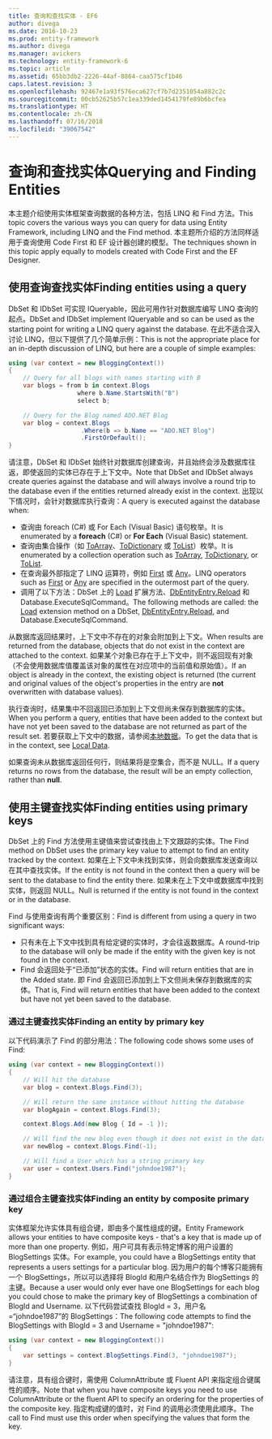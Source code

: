 ```yaml
---
title: 查询和查找实体 - EF6
author: divega
ms.date: 2016-10-23
ms.prod: entity-framework
ms.author: divega
ms.manager: avickers
ms.technology: entity-framework-6
ms.topic: article
ms.assetid: 65bb3db2-2226-44af-8864-caa575cf1b46
caps.latest.revision: 3
ms.openlocfilehash: 92467e1a93f576eca627cf7b7d2351054a882c2c
ms.sourcegitcommit: 00cb52625b57c1ea339ded1454179fe89b6bcfea
ms.translationtype: HT
ms.contentlocale: zh-CN
ms.lasthandoff: 07/16/2018
ms.locfileid: "39067542"
---
```

# <a name="querying-and-finding-entities"></a><span data-ttu-id="71cbd-102">查询和查找实体</span><span class="sxs-lookup"><span data-stu-id="71cbd-102">Querying and Finding Entities</span></span>
<span data-ttu-id="71cbd-103">本主题介绍使用实体框架查询数据的各种方法，包括 LINQ 和 Find 方法。</span><span class="sxs-lookup"><span data-stu-id="71cbd-103">This topic covers the various ways you can query for data using Entity Framework, including LINQ and the Find method.</span></span> <span data-ttu-id="71cbd-104">本主题所介绍的方法同样适用于查询使用 Code First 和 EF 设计器创建的模型。</span><span class="sxs-lookup"><span data-stu-id="71cbd-104">The techniques shown in this topic apply equally to models created with Code First and the EF Designer.</span></span>  

## <a name="finding-entities-using-a-query"></a><span data-ttu-id="71cbd-105">使用查询查找实体</span><span class="sxs-lookup"><span data-stu-id="71cbd-105">Finding entities using a query</span></span>  

<span data-ttu-id="71cbd-106">DbSet 和 IDbSet 可实现 IQueryable，因此可用作针对数据库编写 LINQ 查询的起点。</span><span class="sxs-lookup"><span data-stu-id="71cbd-106">DbSet and IDbSet implement IQueryable and so can be used as the starting point for writing a LINQ query against the database.</span></span> <span data-ttu-id="71cbd-107">在此不适合深入讨论 LINQ，但以下提供了几个简单示例：</span><span class="sxs-lookup"><span data-stu-id="71cbd-107">This is not the appropriate place for an in-depth discussion of LINQ, but here are a couple of simple examples:</span></span>  

``` csharp
using (var context = new BloggingContext())
{
    // Query for all blogs with names starting with B
    var blogs = from b in context.Blogs
                   where b.Name.StartsWith("B")
                   select b;

    // Query for the Blog named ADO.NET Blog
    var blog = context.Blogs
                    .Where(b => b.Name == "ADO.NET Blog")
                    .FirstOrDefault();
}
```  

<span data-ttu-id="71cbd-108">请注意，DbSet 和 IDbSet 始终针对数据库创建查询，并且始终会涉及数据库往返，即使返回的实体已存在于上下文中。</span><span class="sxs-lookup"><span data-stu-id="71cbd-108">Note that DbSet and IDbSet always create queries against the database and will always involve a round trip to the database even if the entities returned already exist in the context.</span></span> <span data-ttu-id="71cbd-109">出现以下情况时，会针对数据库执行查询：</span><span class="sxs-lookup"><span data-stu-id="71cbd-109">A query is executed against the database when:</span></span>  

- <span data-ttu-id="71cbd-110">查询由 foreach (C#) 或 For Each (Visual Basic) 语句枚举。</span><span class="sxs-lookup"><span data-stu-id="71cbd-110">It is enumerated by a **foreach** (C#) or **For Each** (Visual Basic) statement.</span></span>  
- <span data-ttu-id="71cbd-111">查询由集合操作（如 [ToArray](https://msdn.microsoft.com/library/bb298736)、[ToDictionary](https://msdn.microsoft.com/library/system.linq.enumerable.todictionary) 或 [ToList](https://msdn.microsoft.com/library/bb342261)）枚举。</span><span class="sxs-lookup"><span data-stu-id="71cbd-111">It is enumerated by a collection operation such as [ToArray](https://msdn.microsoft.com/library/bb298736), [ToDictionary](https://msdn.microsoft.com/library/system.linq.enumerable.todictionary), or [ToList](https://msdn.microsoft.com/library/bb342261).</span></span>  
- <span data-ttu-id="71cbd-112">在查询最外部指定了 LINQ 运算符，例如 [First](https://msdn.microsoft.com/library/bb291976) 或 [Any](https://msdn.microsoft.com/library/bb337697)。</span><span class="sxs-lookup"><span data-stu-id="71cbd-112">LINQ operators such as [First](https://msdn.microsoft.com/library/bb291976) or [Any](https://msdn.microsoft.com/library/bb337697) are specified in the outermost part of the query.</span></span>  
- <span data-ttu-id="71cbd-113">调用了以下方法：DbSet 上的 [Load](https://msdn.microsoft.com/library/system.data.entity.dbextensions.load) 扩展方法、[DbEntityEntry.Reload](https://msdn.microsoft.com/library/system.data.entity.infrastructure.dbentityentry.reload.aspx) 和 Database.ExecuteSqlCommand。</span><span class="sxs-lookup"><span data-stu-id="71cbd-113">The following methods are called: the [Load](https://msdn.microsoft.com/library/system.data.entity.dbextensions.load) extension method on a DbSet, [DbEntityEntry.Reload](https://msdn.microsoft.com/library/system.data.entity.infrastructure.dbentityentry.reload.aspx), and Database.ExecuteSqlCommand.</span></span>  

<span data-ttu-id="71cbd-114">从数据库返回结果时，上下文中不存在的对象会附加到上下文。</span><span class="sxs-lookup"><span data-stu-id="71cbd-114">When results are returned from the database, objects that do not exist in the context are attached to the context.</span></span> <span data-ttu-id="71cbd-115">如果某个对象已存在于上下文中，则不返回现有对象（不会使用数据库值覆盖该对象的属性在对应项中的当前值和原始值）。</span><span class="sxs-lookup"><span data-stu-id="71cbd-115">If an object is already in the context, the existing object is returned (the current and original values of the object's properties in the entry are **not** overwritten with database values).</span></span>  

<span data-ttu-id="71cbd-116">执行查询时，结果集中不回返回已添加到上下文但尚未保存到数据库的实体。</span><span class="sxs-lookup"><span data-stu-id="71cbd-116">When you perform a query, entities that have been added to the context but have not yet been saved to the database are not returned as part of the result set.</span></span> <span data-ttu-id="71cbd-117">若要获取上下文中的数据，请参阅[本地数据](~/ef6/querying/local-data.md)。</span><span class="sxs-lookup"><span data-stu-id="71cbd-117">To get the data that is in the context, see [Local Data](~/ef6/querying/local-data.md).</span></span>  

<span data-ttu-id="71cbd-118">如果查询未从数据库返回任何行，则结果将是空集合，而不是 NULL。</span><span class="sxs-lookup"><span data-stu-id="71cbd-118">If a query returns no rows from the database, the result will be an empty collection, rather than **null**.</span></span>  

## <a name="finding-entities-using-primary-keys"></a><span data-ttu-id="71cbd-119">使用主键查找实体</span><span class="sxs-lookup"><span data-stu-id="71cbd-119">Finding entities using primary keys</span></span>  

<span data-ttu-id="71cbd-120">DbSet 上的 Find 方法使用主键值来尝试查找由上下文跟踪的实体。</span><span class="sxs-lookup"><span data-stu-id="71cbd-120">The Find method on DbSet uses the primary key value to attempt to find an entity tracked by the context.</span></span> <span data-ttu-id="71cbd-121">如果在上下文中未找到实体，则会向数据库发送查询以在其中查找实体。</span><span class="sxs-lookup"><span data-stu-id="71cbd-121">If the entity is not found in the context then a query will be sent to the database to find the entity there.</span></span> <span data-ttu-id="71cbd-122">如果未在上下文中或数据库中找到实体，则返回 NULL。</span><span class="sxs-lookup"><span data-stu-id="71cbd-122">Null is returned if the entity is not found in the context or in the database.</span></span>  

<span data-ttu-id="71cbd-123">Find 与使用查询有两个重要区别：</span><span class="sxs-lookup"><span data-stu-id="71cbd-123">Find is different from using a query in two significant ways:</span></span>  

- <span data-ttu-id="71cbd-124">只有未在上下文中找到具有给定键的实体时，才会往返数据库。</span><span class="sxs-lookup"><span data-stu-id="71cbd-124">A round-trip to the database will only be made if the entity with the given key is not found in the context.</span></span>  
- <span data-ttu-id="71cbd-125">Find 会返回处于“已添加”状态的实体。</span><span class="sxs-lookup"><span data-stu-id="71cbd-125">Find will return entities that are in the Added state.</span></span> <span data-ttu-id="71cbd-126">即 Find 会返回已添加到上下文但尚未保存到数据库的实体。</span><span class="sxs-lookup"><span data-stu-id="71cbd-126">That is, Find will return entities that have been added to the context but have not yet been saved to the database.</span></span>  
### <a name="finding-an-entity-by-primary-key"></a><span data-ttu-id="71cbd-127">通过主键查找实体</span><span class="sxs-lookup"><span data-stu-id="71cbd-127">Finding an entity by primary key</span></span>  

<span data-ttu-id="71cbd-128">以下代码演示了 Find 的部分用法：</span><span class="sxs-lookup"><span data-stu-id="71cbd-128">The following code shows some uses of Find:</span></span>  

``` csharp
using (var context = new BloggingContext())
{
    // Will hit the database
    var blog = context.Blogs.Find(3);

    // Will return the same instance without hitting the database
    var blogAgain = context.Blogs.Find(3);

    context.Blogs.Add(new Blog { Id = -1 });

    // Will find the new blog even though it does not exist in the database
    var newBlog = context.Blogs.Find(-1);

    // Will find a User which has a string primary key
    var user = context.Users.Find("johndoe1987");
}
```  

### <a name="finding-an-entity-by-composite-primary-key"></a><span data-ttu-id="71cbd-129">通过组合主键查找实体</span><span class="sxs-lookup"><span data-stu-id="71cbd-129">Finding an entity by composite primary key</span></span>  

<span data-ttu-id="71cbd-130">实体框架允许实体具有组合键，即由多个属性组成的键。</span><span class="sxs-lookup"><span data-stu-id="71cbd-130">Entity Framework allows your entities to have composite keys - that's a key that is made up of more than one property.</span></span> <span data-ttu-id="71cbd-131">例如，用户可具有表示特定博客的用户设置的 BlogSettings 实体。</span><span class="sxs-lookup"><span data-stu-id="71cbd-131">For example, you could have a BlogSettings entity that represents a users settings for a particular blog.</span></span> <span data-ttu-id="71cbd-132">因为用户的每个博客只能拥有一个 BlogSettings，所以可以选择将 BlogId 和用户名结合作为 BlogSettings 的主键。</span><span class="sxs-lookup"><span data-stu-id="71cbd-132">Because a user would only ever have one BlogSettings for each blog you could chose to make the primary key of BlogSettings a combination of BlogId and Username.</span></span> <span data-ttu-id="71cbd-133">以下代码尝试查找 BlogId = 3，用户名 =“johndoe1987”的 BlogSettings：</span><span class="sxs-lookup"><span data-stu-id="71cbd-133">The following code attempts to find the BlogSettings with BlogId = 3 and Username = "johndoe1987":</span></span>  

``` csharp  
using (var context = new BloggingContext())
{
    var settings = context.BlogSettings.Find(3, "johndoe1987");
}
```  

<span data-ttu-id="71cbd-134">请注意，具有组合键时，需使用 ColumnAttribute 或 Fluent API 来指定组合键属性的顺序。</span><span class="sxs-lookup"><span data-stu-id="71cbd-134">Note that when you have composite keys you need to use ColumnAttribute or the fluent API to specify an ordering for the properties of the composite key.</span></span> <span data-ttu-id="71cbd-135">指定构成键的值时，对 Find 的调用必须使用此顺序。</span><span class="sxs-lookup"><span data-stu-id="71cbd-135">The call to Find must use this order when specifying the values that form the key.</span></span>  

